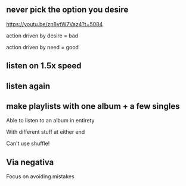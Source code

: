 ## never pick the option you desire

https://youtu.be/zn8vtW7Vaz4?t=5084

action driven by desire = bad

action driven by need = good




## listen on 1.5x speed



## listen again

## make playlists with one album + a few singles

Able to listen to an album in entirety

With different stuff at either end

Can't use shuffle!

## Via negativa

Focus on avoiding mistakes
